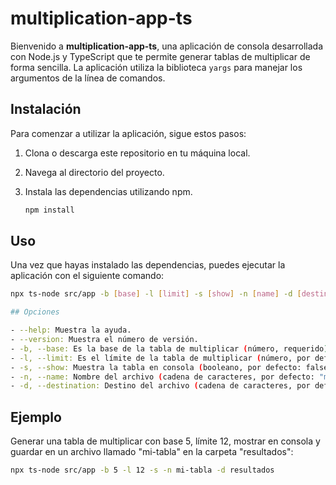 # multiplication-app-ts

Bienvenido a **multiplication-app-ts**, una aplicación de consola desarrollada con Node.js y TypeScript que te permite generar tablas de multiplicar de forma sencilla. La aplicación utiliza la biblioteca `yargs` para manejar los argumentos de la línea de comandos.

## Instalación

Para comenzar a utilizar la aplicación, sigue estos pasos:

1. Clona o descarga este repositorio en tu máquina local.

2. Navega al directorio del proyecto.

3. Instala las dependencias utilizando npm.

    ```bash
    npm install
    ```

## Uso

Una vez que hayas instalado las dependencias, puedes ejecutar la aplicación con el siguiente comando:

```bash
npx ts-node src/app -b [base] -l [limit] -s [show] -n [name] -d [destination]

## Opciones

- --help: Muestra la ayuda.
- --version: Muestra el número de versión.
- -b, --base: Es la base de la tabla de multiplicar (número, requerido).
- -l, --limit: Es el límite de la tabla de multiplicar (número, por defecto: 10).
- -s, --show: Muestra la tabla en consola (booleano, por defecto: false).
- -n, --name: Nombre del archivo (cadena de caracteres, por defecto: "multiplication-table").
- -d, --destination: Destino del archivo (cadena de caracteres, por defecto: "").
```

## Ejemplo

Generar una tabla de multiplicar con base 5, límite 12, mostrar en consola y guardar en un archivo llamado "mi-tabla" en la carpeta "resultados":

```bash
npx ts-node src/app -b 5 -l 12 -s -n mi-tabla -d resultados
```
